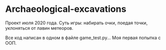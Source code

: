 # Archaeological-excavations

Проект июля 2020 года. Суть игры: набирать очки, поедая точки, уклоняться от лавин метеоров.

Все код написан в одном в файле game_test.py... Моя первая попытка с ООП.

